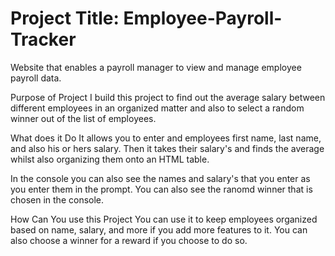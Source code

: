 # Project Title: Employee-Payroll-Tracker
Website that enables a payroll manager to view and manage employee payroll data.


Purpose of Project
I build this project to find out the average salary between different employees in an organized matter and also to select a random winner out of the list of employees. 


What does it Do
It allows you to enter and employees first name, last name, and also his or hers salary. Then it takes their salary's and finds the average whilst also organizing them onto an HTML table.

In the console you can also see the names and salary's that you enter as you enter them in the prompt. 
You can also see the ranomd winner that is chosen in the console. 


How Can You use this Project
You can use it to keep employees organized based on name, salary, and more if you add more features to it. You can also choose a winner for a reward if you choose to do so. 
